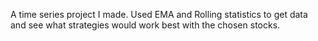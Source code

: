 A time series project I made. Used EMA and Rolling statistics to get data and see what strategies would work best with the chosen stocks.